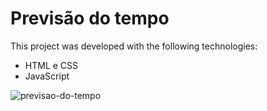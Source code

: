 # Previsão do tempo

This project was developed with the following technologies:

- HTML e CSS
- JavaScript

![previsao-do-tempo](https://user-images.githubusercontent.com/108581343/228744517-ba23fb82-826e-4598-971a-145308c7750a.jpeg)
